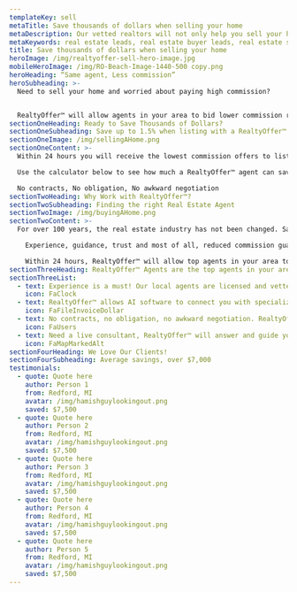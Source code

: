 ```yaml
---
templateKey: sell
metaTitle: Save thousands of dollars when selling your home
metaDescription: Our vetted realtors will not only help you sell your house, but will offer part of their commission to win your business!
metaKeywords: real estate leads, real estate buyer leads, real estate seller leads
title: Save thousands of dollars when selling your home
heroImage: /img/realtyoffer-sell-hero-image.jpg
mobileHeroImage: /img/RO-Beach-Image-1440-500 copy.png
heroHeading: “Same agent, Less commission”
heroSubheading: >-
  Need to sell your home and worried about paying high commission?


  RealtyOffer™ will allow agents in your area to bid lower commission rates to win your business! Completely free.
sectionOneHeading: Ready to Save Thousands of Dollars?
sectionOneSubheading: Save up to 1.5% when listing with a RealtyOffer™ agent
sectionOneImage: /img/sellingAHome.png
sectionOneContent: >-
  Within 24 hours you will receive the lowest commission offers to list and sell your home. Our clients are saving up to two percent off the typical commissions agents usually charge, which in turn is saving thousands of dollars!

  Use the calculator below to see how much a RealtyOffer™ agent can save you.

  No contracts, No obligation, No awkward negotiation
sectionTwoHeading: Why Work with RealtyOffer™?
sectionTwoSubheading: Finding the right Real Estate Agent
sectionTwoImage: /img/buyingAHome.png
sectionTwoContent: >-
  For over 100 years, the real estate industry has not been changed. Same documents, same agent, and same commission structure! RealtyOffer™ is meant to empower and educate the consumer. Our licensed and vetted agents will do the right thing for you.

    Experience, guidance, trust and most of all, reduced commission guaranteed! RealtyOffer™ agents remove the stress from the experience of selling a home by providing market knowledge and expertise in the negotiation process. RealtyOffer™ will not only connect you with a top local agent, but we will also make sure you receive the best deal possible, as our agents bid to win!

    Within 24 hours, RealtyOffer™ will allow top agents in your area to simply “Bid” lower commission to win your business – this means more money in your pocket at the closing.
sectionThreeHeading: RealtyOffer™ Agents are the top agents in your area
sectionThreeList:
  - text: Experience is a must! Our local agents are licensed and vetted. All agents must have closed at least 12 transactions in the past year and have a license in good standing with the state and realtor associations.
    icon: FaClock
  - text: RealtyOffer™ allows AI software to connect you with specialized agents in your area, that have the most experience with selling or buying a home.
    icon: FaFileInvoiceDollar
  - text: No contracts, no obligation, no awkward negotiation. RealtyOffer™ empowers and educates the consumer – if you are not happy with your agent, simply cancel and start over. Completely free!
    icon: FaUsers
  - text: Need a live consultant, RealtyOffer™ will answer and guide you with any questions you have. Our founders have over 25 years of experience in the Real Estate industry.
    icon: FaMapMarkedAlt
sectionFourHeading: We Love Our Clients!
sectionFourSubheading: Average savings, over $7,000
testimonials:
  - quote: Quote here
    author: Person 1
    from: Redford, MI
    avatar: /img/hamishguylookingout.png
    saved: $7,500
  - quote: Quote here
    author: Person 2
    from: Redford, MI
    avatar: /img/hamishguylookingout.png
    saved: $7,500
  - quote: Quote here
    author: Person 3
    from: Redford, MI
    avatar: /img/hamishguylookingout.png
    saved: $7,500
  - quote: Quote here
    author: Person 4
    from: Redford, MI
    avatar: /img/hamishguylookingout.png
    saved: $7,500
  - quote: Quote here
    author: Person 5
    from: Redford, MI
    avatar: /img/hamishguylookingout.png
    saved: $7,500
---
```

